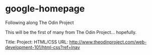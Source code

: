 # google-homepage
Following along The Odin Project

This will be the first of many from The Odin Project... hopefully.


Title: Project: HTML/CSS
URL: http://www.theodinproject.com/web-development-101/html-css?ref=lnav
